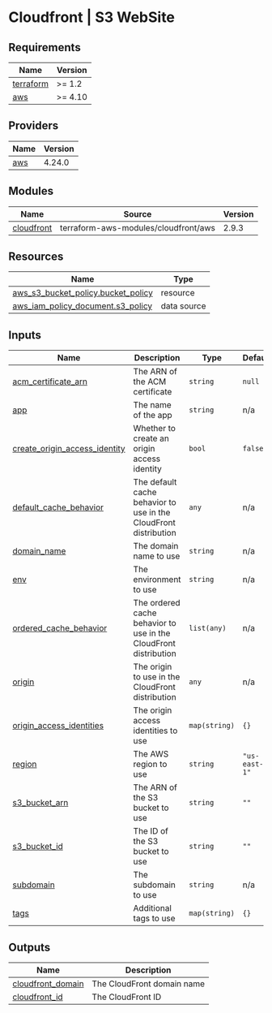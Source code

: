 # Cloudfront | S3 WebSite

<!-- BEGINNING OF PRE-COMMIT-TERRAFORM DOCS HOOK -->
## Requirements

| Name | Version |
|------|---------|
| <a name="requirement_terraform"></a> [terraform](#requirement\_terraform) | >= 1.2 |
| <a name="requirement_aws"></a> [aws](#requirement\_aws) | >= 4.10 |

## Providers

| Name | Version |
|------|---------|
| <a name="provider_aws"></a> [aws](#provider\_aws) | 4.24.0 |

## Modules

| Name | Source | Version |
|------|--------|---------|
| <a name="module_cloudfront"></a> [cloudfront](#module\_cloudfront) | terraform-aws-modules/cloudfront/aws | 2.9.3 |

## Resources

| Name | Type |
|------|------|
| [aws_s3_bucket_policy.bucket_policy](https://registry.terraform.io/providers/hashicorp/aws/latest/docs/resources/s3_bucket_policy) | resource |
| [aws_iam_policy_document.s3_policy](https://registry.terraform.io/providers/hashicorp/aws/latest/docs/data-sources/iam_policy_document) | data source |

## Inputs

| Name | Description | Type | Default | Required |
|------|-------------|------|---------|:--------:|
| <a name="input_acm_certificate_arn"></a> [acm\_certificate\_arn](#input\_acm\_certificate\_arn) | The ARN of the ACM certificate | `string` | `null` | no |
| <a name="input_app"></a> [app](#input\_app) | The name of the app | `string` | n/a | yes |
| <a name="input_create_origin_access_identity"></a> [create\_origin\_access\_identity](#input\_create\_origin\_access\_identity) | Whether to create an origin access identity | `bool` | `false` | no |
| <a name="input_default_cache_behavior"></a> [default\_cache\_behavior](#input\_default\_cache\_behavior) | The default cache behavior to use in the CloudFront distribution | `any` | n/a | yes |
| <a name="input_domain_name"></a> [domain\_name](#input\_domain\_name) | The domain name to use | `string` | n/a | yes |
| <a name="input_env"></a> [env](#input\_env) | The environment to use | `string` | n/a | yes |
| <a name="input_ordered_cache_behavior"></a> [ordered\_cache\_behavior](#input\_ordered\_cache\_behavior) | The ordered cache behavior to use in the CloudFront distribution | `list(any)` | n/a | yes |
| <a name="input_origin"></a> [origin](#input\_origin) | The origin to use in the CloudFront distribution | `any` | n/a | yes |
| <a name="input_origin_access_identities"></a> [origin\_access\_identities](#input\_origin\_access\_identities) | The origin access identities to use | `map(string)` | `{}` | no |
| <a name="input_region"></a> [region](#input\_region) | The AWS region to use | `string` | `"us-east-1"` | no |
| <a name="input_s3_bucket_arn"></a> [s3\_bucket\_arn](#input\_s3\_bucket\_arn) | The ARN of the S3 bucket to use | `string` | `""` | no |
| <a name="input_s3_bucket_id"></a> [s3\_bucket\_id](#input\_s3\_bucket\_id) | The ID of the S3 bucket to use | `string` | `""` | no |
| <a name="input_subdomain"></a> [subdomain](#input\_subdomain) | The subdomain to use | `string` | n/a | yes |
| <a name="input_tags"></a> [tags](#input\_tags) | Additional tags to use | `map(string)` | `{}` | no |

## Outputs

| Name | Description |
|------|-------------|
| <a name="output_cloudfront_domain"></a> [cloudfront\_domain](#output\_cloudfront\_domain) | The CloudFront domain name |
| <a name="output_cloudfront_id"></a> [cloudfront\_id](#output\_cloudfront\_id) | The CloudFront ID |
<!-- END OF PRE-COMMIT-TERRAFORM DOCS HOOK -->
